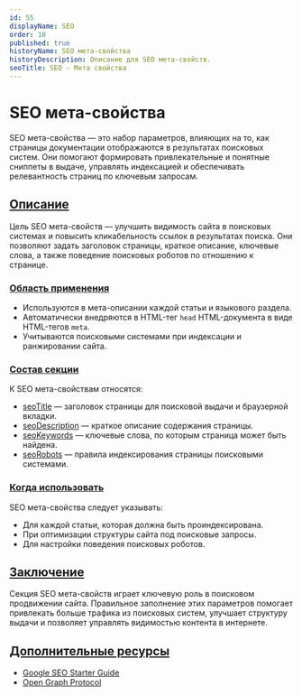 ```yaml
---
id: 55  
displayName: SEO
order: 10  
published: true  
historyName: SEO мета-свойства  
historyDescription: Описание для SEO мета-свойств.  
seoTitle: SEO - Мета свойства
---
```


# SEO мета-свойства

SEO мета-свойства — это набор параметров, влияющих на то, как страницы документации отображаются в результатах поисковых
систем. Они помогают формировать привлекательные и понятные сниппеты в выдаче, управлять индексацией и обеспечивать
релевантность страниц по ключевым запросам.


## [Описание](description)

Цель SEO мета-свойств — улучшить видимость сайта в поисковых системах и повысить кликабельность ссылок в результатах
поиска. Они позволяют задать заголовок страницы, краткое описание, ключевые слова, а также поведение поисковых роботов
по отношению к странице.


### [Область применения](usage)

- Используются в мета-описании каждой статьи и языкового раздела.
- Автоматически внедряются в HTML-тег `head` HTML-документа в виде HTML-тегов `meta`.
- Учитываются поисковыми системами при индексации и ранжировании сайта.


### [Состав секции](section-content)

К SEO мета-свойствам относятся:

- [seoTitle]([59]) — заголовок страницы для поисковой выдачи и браузерной вкладки.
- [seoDescription]([56]) — краткое описание содержания страницы.
- [seoKeywords]([57]) — ключевые слова, по которым страница может быть найдена.
- [seoRobots]([58]) — правила индексирования страницы поисковыми системами.


### [Когда использовать](when-to-use)

SEO мета-свойства следует указывать:

- Для каждой статьи, которая должна быть проиндексирована.
- При оптимизации структуры сайта под поисковые запросы.
- Для настройки поведения поисковых роботов.


## [Заключение](conclusion)

Секция SEO мета-свойств играет ключевую роль в поисковом продвижении сайта. Правильное заполнение этих параметров
помогает привлекать больше трафика из поисковых систем, улучшает структуру выдачи и позволяет управлять видимостью
контента в интернете.

## [Дополнительные ресурсы](additional-resources)

- [Google SEO Starter Guide](https://developers.google.com/search/docs/fundamentals/seo-starter-guide)
- [Open Graph Protocol](https://ogp.me/)
